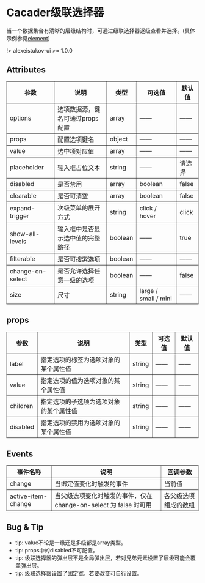 # Cacader级联选择器

当一个数据集合有清晰的层级结构时，可通过级联选择器逐级查看并选择。(具体示例参见[element](http://element.eleme.io/#/zh-CN/component/cascader))

!> alexeistukov-ui >= 1.0.0

## Attributes

<table width="100%" cellspacing="0" cellpadding="0" border="1" style="border-collapse:collapse;display:table;">
	<thead>
		<tr>
			<th>参数</th>
			<th>说明</th>
			<th>类型</th>
			<th>可选值</th>
			<th>默认值</th>
		</tr>
	</thead>
	<tbody>
		<tr>
			<td>options</td>
			<td>选项数据源，键名可通过props配置</td>
			<td>array</td>
			<td>——</td>
			<td>——</td>
		</tr>
		<tr>
			<td>props</td>
			<td>配置选项键名</td>
			<td>object</td>
			<td>——</td>
			<td>——</td>
		</tr>
		<tr>
			<td>value</td>
			<td>选中项对应值</td>
			<td>array</td>
			<td>——</td>
			<td>——</td>
		</tr>
		<tr>
			<td>placeholder</td>
			<td>输入框占位文本</td>
			<td>string</td>
			<td>——</td>
			<td>请选择</td>
		</tr>
		<tr>
			<td>disabled</td>
			<td>是否禁用</td>
			<td>array</td>
			<td>boolean</td>
			<td>false</td>
		</tr>
		<tr>
			<td>clearable</td>
			<td>是否可清空</td>
			<td>array</td>
			<td>boolean</td>
			<td>false</td>
		</tr>
		<tr>
			<td>expand-trigger</td>
			<td>次级菜单的展开方式</td>
			<td>string</td>
			<td>click / hover</td>
			<td>click</td>
		</tr>
		<tr>
			<td>show-all-levels</td>
			<td>输入框中是否显示选中值的完整路径</td>
			<td>boolean</td>
			<td>——</td>
			<td>true</td>
		</tr>
		<tr>
			<td>filterable</td>
			<td>是否可搜索选项</td>
			<td>boolean</td>
			<td>——</td>
			<td>——</td>
		</tr>
		<tr>
			<td>change-on-select</td>
			<td>是否允许选择任意一级的选项</td>
			<td>boolean</td>
			<td>——</td>
			<td>false</td>
		</tr>
		<tr>
			<td>size</td>
			<td>尺寸</td>
			<td>string</td>
			<td>large / small / mini</td>
			<td>——</td>
		</tr>
	</tbody>
</table>

## props

<table width="100%" cellspacing="0" cellpadding="0" border="1" style="border-collapse:collapse;display:table;">
	<thead>
		<tr>
			<th>参数</th>
			<th>说明</th>
			<th>类型</th>
			<th>可选值</th>
			<th>默认值</th>
		</tr>
	</thead>
	<tbody>
		<tr>
			<td>label</td>
			<td>指定选项的标签为选项对象的某个属性值</td>
			<td>string</td>
			<td>——</td>
			<td>——</td>
		</tr>
		<tr>
			<td>value</td>
			<td>指定选项的值为选项对象的某个属性值</td>
			<td>string</td>
			<td>——</td>
			<td>——</td>
		</tr>
		<tr>
			<td>children</td>
			<td>指定选项的子选项为选项对象的某个属性值</td>
			<td>string</td>
			<td>——</td>
			<td>——</td>
		</tr>
		<tr>
			<td>disabled</td>
			<td>指定选项的禁用为选项对象的某个属性值</td>
			<td>string</td>
			<td>——</td>
			<td>——</td>
		</tr>
	</tbody>
</table>

## Events

<table width="100%" cellspacing="0" cellpadding="0" border="1" style="border-collapse:collapse;display:table;">
	<thead>
		<tr>
			<th>事件名称</th>
			<th>说明</th>
			<th>回调参数</th>
		</tr>
	</thead>
	<tbody>
		<tr>
			<td>change</td>
			<td>当绑定值变化时触发的事件</td>
			<td>当前值</td>
		</tr>
		<tr>
			<td>active-item-change	</td>
			<td>当父级选项变化时触发的事件，仅在 change-on-select 为 false 时可用</td>
			<td>各父级选项组成的数组</td>
		</tr>
	</tbody>
</table>

## Bug & Tip

- tip: value不论是一级还是多级都是array类型。
- tip: props中的disabled不可配置。
- tip: 级联选择器的弹出层不是全局弹出层，若对兄弟元素设置了层级可能会覆盖弹出层。
- tip: 级联选择器设置了固定宽，若要改变可自行设置。